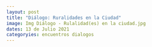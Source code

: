```yaml
---
layout: post
title: "Diálogo: Ruralidades en la Ciudad"
image: Img Diálogo - Rulalidad(es) en la ciudad.jpg
dates: 13 de Julio 2021
categoryies: encuentros dialogos
---
```

